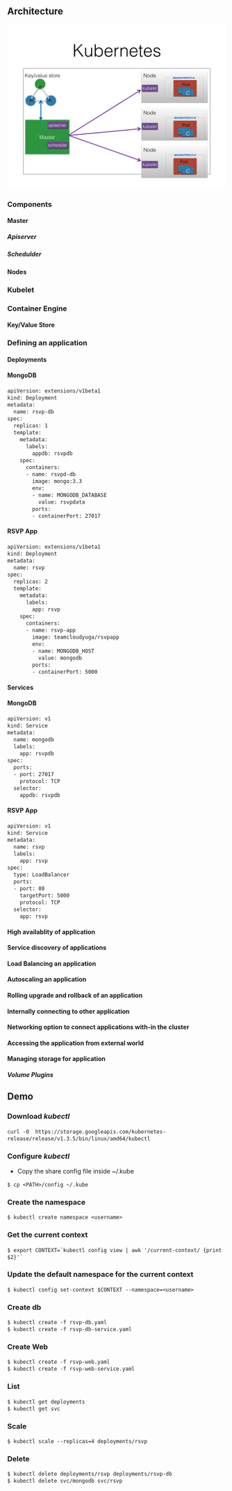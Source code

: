 ## Architecture 
![k8s](images/kube_arch.png)

### Components

#### Master
##### Apiserver
##### Schedulder

#### Nodes
### Kubelet
### Container Engine

#### Key/Value Store

### Defining an application 

#### Deployments

#### MongoDB
```
apiVersion: extensions/v1beta1
kind: Deployment
metadata:
  name: rsvp-db
spec:
  replicas: 1
  template:
    metadata:
      labels:
        appdb: rsvpdb
    spec:
      containers:
      - name: rsvpd-db
        image: mongo:3.3
        env:
        - name: MONGODB_DATABASE
          value: rsvpdata
        ports:
        - containerPort: 27017
```
#### RSVP App
```
apiVersion: extensions/v1beta1
kind: Deployment
metadata:
  name: rsvp
spec:
  replicas: 2
  template:
    metadata:
      labels:
        app: rsvp
    spec:
      containers:
      - name: rsvp-app
        image: teamcloudyuga/rsvpapp
        env:
        - name: MONGODB_HOST
          value: mongodb
        ports:
        - containerPort: 5000
```

#### Services

#### MongoDB
```
apiVersion: v1
kind: Service
metadata:
  name: mongodb
  labels:
    app: rsvpdb
spec:
  ports:
  - port: 27017
    protocol: TCP
  selector:
    appdb: rsvpdb
```


#### RSVP App
```
apiVersion: v1
kind: Service
metadata:
  name: rsvp
  labels:
    app: rsvp
spec:
  type: LoadBalancer
  ports:
  - port: 80
    targetPort: 5000
    protocol: TCP
  selector:
    app: rsvp
```

#### High availablity of application 

#### Service discovery of applications 

#### Load Balancing an application

#### Autoscaling an application 

#### Rolling upgrade and rollback of an application 

#### Internally connecting to other application 

#### Networking option to connect applications with-in the cluster  

#### Accessing the application from external world 

#### Managing storage for application

##### Volume Plugins


## Demo 

### Download *kubectl*

```
curl -O  https://storage.googleapis.com/kubernetes-release/release/v1.3.5/bin/linux/amd64/kubectl
```

### Configure *kubectl*
- Copy the share config file inside ~/.kube 
```
$ cp <PATH>/config ~/.kube
```

### Create the namespace 
```
$ kubectl create namespace <username>
```

### Get the current context
```
$ export CONTEXT=`kubectl config view | awk '/current-context/ {print $2}'`
```

### Update the default namespace for the current context 
```
$ kubectl config set-context $CONTEXT --namespace=<username>
```

### Create db
```
$ kubectl create -f rsvp-db.yaml
$ kubectl create -f rsvp-db-service.yaml
```

### Create Web
```
$ kubectl create -f rsvp-web.yaml
$ kubectl create -f rsvp-web-service.yaml
```

### List 
```
$ kubectl get deployments
$ kubectl get svc
``` 

### Scale 
```
$ kubectl scale --replicas=4 deployments/rsvp
```

### Delete
```
$ kubectl delete deployments/rsvp deployments/rsvp-db
$ kubectl delete svc/mongodb svc/rsvp
```

